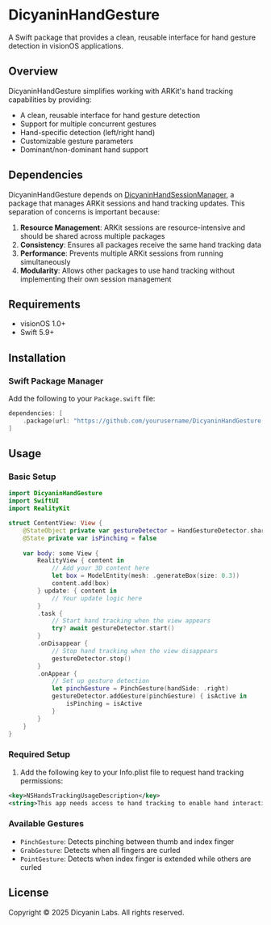 # DicyaninHandGesture

A Swift package that provides a clean, reusable interface for hand gesture detection in visionOS applications.

## Overview

DicyaninHandGesture simplifies working with ARKit's hand tracking capabilities by providing:
- A clean, reusable interface for hand gesture detection
- Support for multiple concurrent gestures
- Hand-specific detection (left/right hand)
- Customizable gesture parameters
- Dominant/non-dominant hand support

## Dependencies

DicyaninHandGesture depends on  [DicyaninHandSessionManager](https://github.com/hunterh37/DicyaninHandSessionManager), a package that manages ARKit sessions and hand tracking updates. This separation of concerns is important because:

1. **Resource Management**: ARKit sessions are resource-intensive and should be shared across multiple packages
2. **Consistency**: Ensures all packages receive the same hand tracking data
3. **Performance**: Prevents multiple ARKit sessions from running simultaneously
4. **Modularity**: Allows other packages to use hand tracking without implementing their own session management

## Requirements

- visionOS 1.0+
- Swift 5.9+

## Installation

### Swift Package Manager

Add the following to your `Package.swift` file:

```swift
dependencies: [
    .package(url: "https://github.com/yourusername/DicyaninHandGesture.git", from: "1.0.0")
]
```

## Usage

### Basic Setup

```swift
import DicyaninHandGesture
import SwiftUI
import RealityKit

struct ContentView: View {
    @StateObject private var gestureDetector = HandGestureDetector.shared
    @State private var isPinching = false
    
    var body: some View {
        RealityView { content in
            // Add your 3D content here
            let box = ModelEntity(mesh: .generateBox(size: 0.3))
            content.add(box)
        } update: { content in
            // Your update logic here
        }
        .task {
            // Start hand tracking when the view appears
            try? await gestureDetector.start()
        }
        .onDisappear {
            // Stop hand tracking when the view disappears
            gestureDetector.stop()
        }
        .onAppear {
            // Set up gesture detection
            let pinchGesture = PinchGesture(handSide: .right)
            gestureDetector.addGesture(pinchGesture) { isActive in
                isPinching = isActive
            }
        }
    }
}
```

### Required Setup

1. Add the following key to your Info.plist file to request hand tracking permissions:
```xml
<key>NSHandsTrackingUsageDescription</key>
<string>This app needs access to hand tracking to enable hand interaction features.</string>
```

### Available Gestures

- `PinchGesture`: Detects pinching between thumb and index finger
- `GrabGesture`: Detects when all fingers are curled
- `PointGesture`: Detects when index finger is extended while others are curled

## License

Copyright © 2025 Dicyanin Labs. All rights reserved. 
